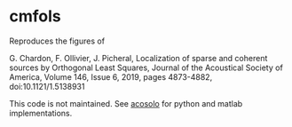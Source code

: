 # cmfols


Reproduces the figures of 

G. Chardon, F. Ollivier, J. Picheral, Localization of sparse and coherent sources by Orthogonal Least Squares, Journal of the Acoustical Society of America, Volume 146, Issue 6, 2019, pages 4873-4882, doi:10.1121/1.5138931

This code is not maintained. See [acosolo](https://github.com/gilleschardon/acosolo) for python and matlab implementations.
